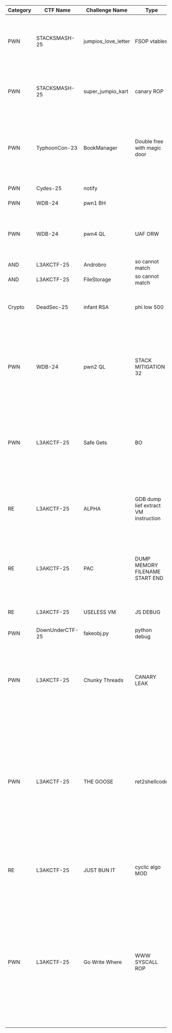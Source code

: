 | Category | CTF Name | Challenge Name | Type | Description | Date | Solved |
|----------|----------|----------------|------|-------------|------|--------|
| PWN | STACKSMASH-25 | jumpios_love_letter | FSOP vtables | 1. how to leak?<br>2. what is FSOP<br>3. where to inject?<br>4. how to find buffer? | 2025-08-03 | ✅ Yes |
| PWN | STACKSMASH-25 | super_jumpio_kart | canary ROP | 1. leak canary<br>2. how to find BO offset<br>3. send payload canary offset | 2025-08-03 | ✅ Yes |
| PWN | TyphoonCon-23 | BookManager | Double free with magic door | 1. HOW TO LEAK libc?<br>2. how to build payload<br>3. heap where to inject?<br>4. double free Attack flow ? | 2025-08-03 | ✅ Yes |
| PWN | Cydes-25 | notify |  | # 2.0 Analysis | 2025-07-31 | ❌ No |
| PWN | WDB-24 | pwn1 BH |  | # 2.0 Analysis | 2025-07-31 | ❌ No |
| PWN | WDB-24 | pwn4 QL | UAF ORW | 1. UNKNOWN username password, brute with bad compare function? | 2025-07-31 | ❌ No |
| AND | L3AKCTF-25 | Androbro | so cannot match | # 2.0 Analysis | 2025-07-30 | ❌ No |
| AND | L3AKCTF-25 | FileStorage | so cannot match | # 2.0 Analysis | 2025-07-30 | ❌ No |
| Crypto | DeadSec-25 | infant RSA | phi low 500 | 1. phi & ((1 << 500)-1) do what?<br>2. how to use this hint to get p / q? | 2025-07-27 | ✅ Yes |
| PWN | WDB-24 | pwn2 QL | STACK MITIGATION 32 | 1. why after system show sh: 1: \x0c-#: not found?<br>2. not enough buffer, how ?<br>3. how to generate stack mitigation payload | 2025-07-27 | ✅ Yes |
| PWN | L3AKCTF-25 | Safe Gets | BO | 1. strlen -> /x00 to stop the checking<br>2. python wrapper only 0xff -> can use emoji in python on 1 length, but for c is 4 bytes | 2025-07-23 | ✅ Yes |
| RE | L3AKCTF-25 | ALPHA | GDB dump lief extract VM instruction | 1. HOW TO DUMP? with gdb script<br>2. what is the VM instruction?<br>3. z3 solve with instruction? | 2025-07-23 | ✅ Yes |
| RE | L3AKCTF-25 | PAC | DUMP MEMORY FILENAME START END | 1. Why decompile code so less?<br>2. How to dump it?<br>3. How to list stack variable value | 2025-07-23 | ✅ Yes |
| RE | L3AKCTF-25 | USELESS VM | JS DEBUG | 1. HOW TO DEBUG JS<br>2. WHERE TO debug? | 2025-07-23 | ✅ Yes |
| PWN | DownUnderCTF-25 | fakeobj.py | python debug | No description. | 2025-07-21 | ❌ No |
| PWN | L3AKCTF-25 | Chunky Threads | CANARY LEAK | 1. where is the leaking point?<br>2. how to find the canary?<br>3. canary rec, why need + b'\0'<br>4. leak stack find libc base<br>5. how to build ROP | 2025-07-21 | ✅ Yes |
| PWN | L3AKCTF-25 | THE GOOSE | ret2shellcode | 1. how to predict the rand ?<br>2. Python’s way of **getting the first byte as an integer**.<br>3. what position to format string<br>4. ret2libc or ret2shellcode<br>5. how to find buffer address<br>6. why need asm nop in shellcode | 2025-07-21 | ✅ Yes |
| RE | L3AKCTF-25 | JUST BUN IT | cyclic algo MOD | 1. why the code so messy?<br>2. find the pattern of result after run the elf<br>3. MOD | 2025-07-20 | ✅ Yes |
| PWN | L3AKCTF-25 | Go Write Where | WWW SYSCALL ROP | 1. typical Write Where What challenge<br>2. what address to write ?<br>3. write what value?<br>4. can only write once, how to increase LOOP<br>5. no libc no system, can only syscall<br>6. HOW to build syscall ROP? | 2025-07-17 | ✅ Yes |
